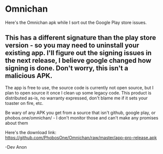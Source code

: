 # Omnichan

Here's the Omnichan apk while I sort out the Google Play store issues.
## This has a different signature than the play store version - so you may need to uninstall your existing app. I'll figure out the signing issues in the next release, I believe google changed how signing is done. Don't worry, this isn't a malicious APK. 

The app is free to use, the source code is currently not open source, but I plan to open source it once I clean up some legacy code. This product is distributed as-is, no warranty expressed, don't blame me if it sets your toaster on fire, etc.

Be wary of any APK you get from a source that isn't github, google play, or phobos.one/omnichan/ - I don't monitor those and can't make any promises about them

Here's the download link: https://github.com/PhobosOne/Omnichan/raw/master/app-pro-release.apk

-Dev Anon
